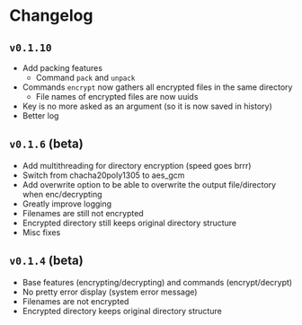# Changelog

## `v0.1.10`

- Add packing features
  - Command `pack` and `unpack`
- Commands `encrypt` now gathers all encrypted files in the same directory
  - File names of encrypted files are now uuids
- Key is no more asked as an argument (so it is now saved in history)
- Better log

## `v0.1.6` (beta)

- Add multithreading for directory encryption (speed goes brrr)
- Switch from chacha20poly1305 to aes_gcm
- Add overwrite option to be able to overwrite the output file/directory when enc/decrypting
- Greatly improve logging
- Filenames are still not encrypted
- Encrypted directory still keeps original directory structure
- Misc fixes

## `v0.1.4` (beta)

- Base features (encrypting/decrypting) and commands (encrypt/decrypt)
- No pretty error display (system error message)
- Filenames are not encrypted
- Encrypted directory keeps original directory structure
